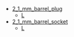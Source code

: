 * [2_1_mm_barrel_plug](2_1_mm_barrel_plug)
  * [L](2_1_mm_barrel_plug/L)
* [2_1_mm_barrel_socket](2_1_mm_barrel_socket)
  * [L](2_1_mm_barrel_socket/L)
